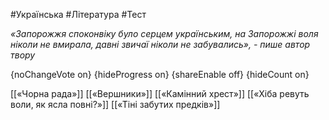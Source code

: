 #Українська #Література #Тест

*«Запорожжя споконвіку було серцем українським, на Запорожжі воля ніколи не вмирала, давні звичаї ніколи не забувались», - пише автор твору*

{noChangeVote on}
{hideProgress on}
{shareEnable off}
{hideCount on}

[[«Чорна рада»]]
[[«Вершники»]]
[[«Камінний хрест»]]
[[«Хіба ревуть воли, як ясла повні?»]]
[[«Тіні забутих предків»]]
